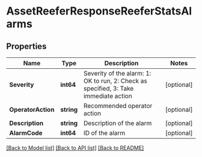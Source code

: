 # AssetReeferResponseReeferStatsAlarms

## Properties
Name | Type | Description | Notes
------------ | ------------- | ------------- | -------------
**Severity** | **int64** | Severity of the alarm: 1: OK to run, 2: Check as specified, 3: Take immediate action | [optional] 
**OperatorAction** | **string** | Recommended operator action | [optional] 
**Description** | **string** | Description of the alarm | [optional] 
**AlarmCode** | **int64** | ID of the alarm | [optional] 

[[Back to Model list]](../README.md#documentation-for-models) [[Back to API list]](../README.md#documentation-for-api-endpoints) [[Back to README]](../README.md)



